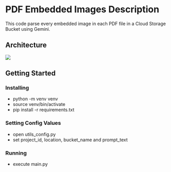 
# PDF Embedded Images Description

This code parse every embedded image in each PDF file in a Cloud Storage Bucket using Gemini.

## Architecture
![ ](https://drive.google.com/uc?export=view&id=1drXGO1p3S0vYa8YZ-xoHY9fiV8d0sDDT)

## Getting Started

### Installing

* python -m venv venv
* source venv/bin/activate
* pip install -r requirements.txt

### Setting Config Values

* open utils_config.py
* set project_id, location, bucket_name and prompt_text

### Running
* execute main.py